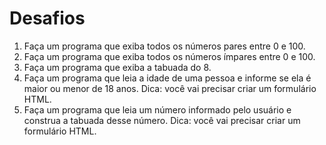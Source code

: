 # Desafios

1. Faça um programa que exiba todos os números pares entre 0 e 100.
2. Faça um programa que exiba todos os números ímpares entre 0 e 100.
3. Faça um programa que exiba a tabuada do 8.
4. Faça um programa que leia a idade de uma pessoa e informe se ela é maior ou menor de 18 anos. Dica: você vai precisar criar um formulário HTML.
5. Faça um programa que leia um número informado pelo usuário e construa a tabuada desse número. Dica: você vai precisar criar um formulário HTML.